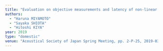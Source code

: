```yaml
---
title: "Evaluation on objective measurements and latency of non-linear bandwidth extension method"
authors:
  - "Haruna MIYAMOTO"
  - "Sayaka SHIOTA"
  - "Hitoshi KIYA"
year: 2019
type: "domestic"
venue: "Acoustical Society of Japan Spring Meeting, pp. 2-P-25, 2019-03-06."
---
```

